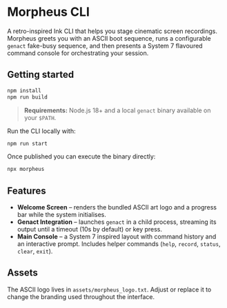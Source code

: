 # Morpheus CLI

A retro-inspired Ink CLI that helps you stage cinematic screen recordings. Morpheus greets you with an ASCII boot sequence, runs a configurable `genact` fake-busy sequence, and then presents a System 7 flavoured command console for orchestrating your session.

## Getting started

```bash
npm install
npm run build
```

> **Requirements:** Node.js 18+ and a local `genact` binary available on your `$PATH`.

Run the CLI locally with:

```bash
npm run start
```

Once published you can execute the binary directly:

```bash
npx morpheus
```

## Features

- **Welcome Screen** – renders the bundled ASCII art logo and a progress bar while the system initialises.
- **Genact Integration** – launches `genact` in a child process, streaming its output until a timeout (10s by default) or key press.
- **Main Console** – a System 7 inspired layout with command history and an interactive prompt. Includes helper commands (`help`, `record`, `status`, `clear`, `exit`).

## Assets

The ASCII logo lives in `assets/morpheus_logo.txt`. Adjust or replace it to change the branding used throughout the interface.
